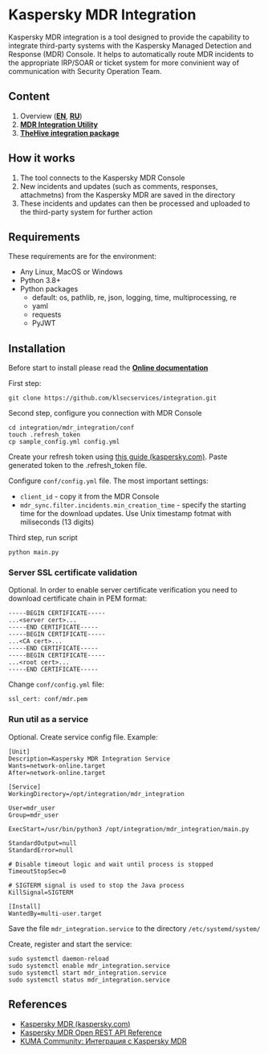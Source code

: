# Kaspersky MDR Integration

Kaspersky MDR integration is a tool designed to provide the capability to integrate third-party systems with the Kaspersky Managed Detection and Response (MDR) Console. It helps to automatically route MDR incidents to the appropriate IRP/SOAR or ticket system for more convinient way of communication with Security Operation Team.

## Content

1. Overview (**[EN](overview_en.md)**, **[RU](overview_ru.md)**)
2. **[MDR Integration Utility](mdr_integration/README.md)**
3. **[TheHive integration package](integrations/thehive/README.md)**

## How it works

1. The tool connects to the Kaspersky MDR Console
2. New incidents and updates (such as comments, responses, attachmetns) from the Kaspersky MDR are saved in the directory
3. These incidents and updates can then be processed and uploaded to the third-party system for further action

## Requirements

These requirements are for the environment:

* Any Linux, MacOS or Windows
* Python 3.8+
* Python packages
  * default: os, pathlib, re, json, logging, time, multiprocessing, re
  * yaml
  * requests
  * PyJWT

## Installation

Before start to install please read the **[Online documentation](https://support.kaspersky.com/MDR/en-US/204467.htm)**

First step:

```
git clone https://github.com/klsecservices/integration.git
```

Second step, configure you connection with MDR Console

```
cd integration/mdr_integration/conf
touch .refresh_token
cp sample_config.yml config.yml
```

Create your refresh token using [this guide (kaspersky.com)](https://support.kaspersky.com/MDR/en-US/204468.htm). Paste generated token to the .refresh_token file.

Configure ```conf/config.yml``` file. The most important settings:

* ```client_id``` - copy it from the MDR Console
* ```mdr_sync.filter.incidents.min_creation_time``` - specify the starting time for the download updates. Use Unix timestamp fotmat with miliseconds (13 digits)

Third step, run script

```
python main.py
```

### Server SSL certificate validation

Optional. In order to enable server certificate verification you need to download certificate chain in PEM format:

```
-----BEGIN CERTIFICATE-----
...<server cert>...
-----END CERTIFICATE-----
-----BEGIN CERTIFICATE-----
...<CA cert>...
-----END CERTIFICATE-----
-----BEGIN CERTIFICATE-----
...<root cert>...
-----END CERTIFICATE-----
```

Change ```conf/config.yml``` file:
```
ssl_cert: conf/mdr.pem
```

### Run util as a service

Optional. Create service config file. Example:

```
[Unit]
Description=Kaspersky MDR Integration Service
Wants=network-online.target
After=network-online.target

[Service]
WorkingDirectory=/opt/integration/mdr_integration

User=mdr_user
Group=mdr_user

ExecStart=/usr/bin/python3 /opt/integration/mdr_integration/main.py

StandardOutput=null
StandardError=null

# Disable timeout logic and wait until process is stopped
TimeoutStopSec=0

# SIGTERM signal is used to stop the Java process
KillSignal=SIGTERM

[Install]
WantedBy=multi-user.target
```

Save the file ```mdr_integration.service``` to the directory ```/etc/systemd/system/```

Create, register and start the service:

```
sudo systemctl daemon-reload
sudo systemctl enable mdr_integration.service
sudo systemctl start mdr_integration.service
sudo systemctl status mdr_integration.service
```

## References
* [Kaspersky MDR (kaspersky.com)](https://support.kaspersky.com/MDR/en-US/255956.htm)
* [Kaspersky MDR Open REST API Reference](https://support.kaspersky.com/MDR/RestAPI/REST_API_doc.html)
* [KUMA Community: Интеграция с Kaspersky MDR](https://kb.kuma-community.ru/books/integracii/page/integraciia-s-kaspersky-mdr)